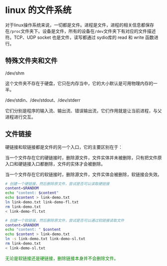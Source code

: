 # linux 的文件系统

对于linux操作系统来说，一切都是文件。进程是文件，进程的相关信息都保存在`/proc`文件夹下。设备是文件，所有的设备在`/dev`文件夹下有对应的文件描述符。TCP、UDP socket 也是文件，读写都通过 sydio库的 read 和 write 函数进行。

## 特殊文件夹和文件

/dev/shm

这个文件夹不存在于硬盘，它只在内存当中，它的大小默认是可用物理内存的一半。

/dev/stdin、/dev/stdout、/dev/stderr

它们分别是程序的输入流、输出流、错误输出流，它们作用就是让当前进程，与父进程进行交互。

## 文件链接

硬链接和软链接都是文件的另一个入口，它的主要区别在于：

当一个文件存在它的硬链接时，删除源文件，文件实体并未被删除，只有把文件原入口和硬链接入口都删除，文件的实体才会被删除。

当一个文件存在它的软链接时，删除源文件，文件实体会被删除，软链接会失效。

```bash
# 创建一个硬链接，然后删除原文件，尝试是否可以读取硬链接
content=$RANDOM
echo "content: $content"
echo $content > link-demo.txt
ln link-demo.txt link-demo-fl.txt
rm link-demo.txt
< link-demo-fl.txt

# 创建一个软链接，然后删除原文件，尝试是否可以通过软链接读取文件
content=$RANDOM
echo "content: " $content
echo $content > link-demo.txt
ln -s link-demo.txt link-demo-sl.txt
rm link-demo.txt
< link-demo-sl.txt
```

<font color="green">无论是软链接还是硬链接，删除链接本身并不会删除文件。</font>